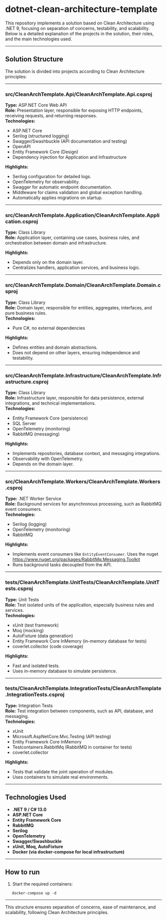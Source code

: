 # dotnet-clean-architecture-template

This repository implements a solution based on Clean Architecture using .NET 9, focusing on separation of concerns, testability, and scalability. Below is a detailed explanation of the projects in the solution, their roles, and the main technologies used.

---

## Solution Structure

The solution is divided into projects according to Clean Architecture principles:

---

### src/CleanArchTemplate.Api/CleanArchTemplate.Api.csproj

**Type:** ASP.NET Core Web API  
**Role:** Presentation layer, responsible for exposing HTTP endpoints, receiving requests, and returning responses.  
**Technologies:**  
- ASP.NET Core
- Serilog (structured logging)
- Swagger/Swashbuckle (API documentation and testing)
- OpenAPI
- Entity Framework Core (Design)
- Dependency injection for Application and Infrastructure

**Highlights:**  
- Serilog configuration for detailed logs.
- OpenTelemetry for observability.
- Swagger for automatic endpoint documentation.
- Middleware for claims validation and global exception handling.
- Automatically applies migrations on startup.

---

### src/CleanArchTemplate.Application/CleanArchTemplate.Application.csproj

**Type:** Class Library  
**Role:** Application layer, containing use cases, business rules, and orchestration between domain and infrastructure.

**Highlights:**  
- Depends only on the domain layer.
- Centralizes handlers, application services, and business logic.

---

### src/CleanArchTemplate.Domain/CleanArchTemplate.Domain.csproj

**Type:** Class Library  
**Role:** Domain layer, responsible for entities, aggregates, interfaces, and pure business rules.  
**Technologies:**  
- Pure C#, no external dependencies

**Highlights:**  
- Defines entities and domain abstractions.
- Does not depend on other layers, ensuring independence and testability.

---

### src/CleanArchTemplate.Infrastructure/CleanArchTemplate.Infrastructure.csproj

**Type:** Class Library  
**Role:** Infrastructure layer, responsible for data persistence, external integrations, and technical implementations.  
**Technologies:**  
- Entity Framework Core (persistence)
- SQL Server
- OpenTelemetry (monitoring)
- RabbitMQ (messaging)

**Highlights:**  
- Implements repositories, database context, and messaging integrations.
- Observability with OpenTelemetry.
- Depends on the domain layer.

---

### src/CleanArchTemplate.Workers/CleanArchTemplate.Workers.csproj

**Type:** .NET Worker Service  
**Role:** Background services for asynchronous processing, such as RabbitMQ event consumers.  
**Technologies:**
- Serilog (logging)
- OpenTelemetry (monitoring)
- RabbitMQ

**Highlights:**  
- Implements event consumers like `EntityEventConsumer`. Uses the nuget https://www.nuget.org/packages/RabbitMq.Messaging.Toolkit
- Runs background tasks decoupled from the API.

---

### tests/CleanArchTemplate.UnitTests/CleanArchTemplate.UnitTests.csproj

**Type:** Unit Tests  
**Role:** Test isolated units of the application, especially business rules and services.  
**Technologies:**  
- xUnit (test framework)
- Moq (mocking)
- AutoFixture (data generation)
- Entity Framework Core InMemory (in-memory database for tests)
- coverlet.collector (code coverage)

**Highlights:**  
- Fast and isolated tests.
- Uses in-memory database to simulate persistence.

---

### tests/CleanArchTemplate.IntegrationTests/CleanArchTemplate.IntegrationTests.csproj

**Type:** Integration Tests  
**Role:** Test integration between components, such as API, database, and messaging.  
**Technologies:**  
- xUnit
- Microsoft.AspNetCore.Mvc.Testing (API testing)
- Entity Framework Core InMemory
- Testcontainers.RabbitMq (RabbitMQ in container for tests)
- coverlet.collector

**Highlights:**  
- Tests that validate the joint operation of modules.
- Uses containers to simulate real environments.

---

## Technologies Used

- **.NET 9 / C# 13.0**
- **ASP.NET Core**
- **Entity Framework Core**
- **RabbitMQ**
- **Serilog**
- **OpenTelemetry**
- **Swagger/Swashbuckle**
- **xUnit, Moq, AutoFixture**
- **Docker (via docker-compose for local infrastructure)**

---

## How to run

1. Start the required containers:
```
   docker-compose up -d
```

---

This structure ensures separation of concerns, ease of maintenance, and scalability, following Clean Architecture principles.